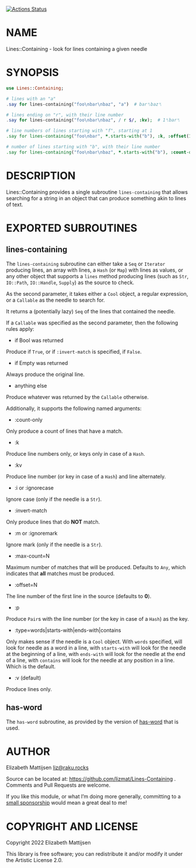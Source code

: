 [![Actions Status](https://github.com/lizmat/Lines-Containing/actions/workflows/test.yml/badge.svg)](https://github.com/lizmat/Lines-Containing/actions)

NAME
====

Lines::Containing - look for lines containing a given needle

SYNOPSIS
========

```raku
use Lines::Containing;

# lines with an "a"
.say for lines-containing("foo\nbar\nbaz", "a")  # bar␤baz␤

# lines ending on "r", with their line number
.say for lines-containing("foo\nbar\nbaz", / r $/, :kv);  # 1␤bar␤

# line numbers of lines starting with "f", starting at 1
.say for lines-containing("foo\nbar", *.starts-with("b"), :k, :offset(1));  # 2␤

# number of lines starting with "b", with their line number
.say for lines-containing("foo\nbar\nbaz", *.starts-with("b"), :count-only);  # 2␤
```

DESCRIPTION
===========

Lines::Containing provides a single subroutine `lines-containing` that allows searching for a string in an object that can produce something akin to lines of text.

EXPORTED SUBROUTINES
====================

lines-containing
----------------

The `lines-containing` subroutine can either take a `Seq` or `Iterator` producing lines, an array with lines, a `Hash` (or `Map`) with lines as values, or any other object that supports a `lines` method producing lines (such as `Str`, `IO::Path`, `IO::Handle`, `Supply`) as the source to check.

As the second parameter, it takes either a `Cool` object, a regular expression, or a `Callable` as the needle to search for.

It returns a (potentially lazy) `Seq` of the lines that contained the needle.

If a `Callable` was specified as the second parameter, then the following rules apply:

  * if Bool was returned

Produce if `True`, or if `:invert-match` is specified, if `False`.

  * if Empty was returned

Always produce the original line.

  * anything else

Produce whatever was returned by the `Callable` otherwise.

Additionally, it supports the following named arguments:

  * :count-only

Only produce a count of lines that have a match.

  * :k

Produce line numbers only, or keys only in case of a `Hash`.

  * :kv

Produce line number (or key in case of a `Hash`) and line alternately.

  * :i or :ignorecase

Ignore case (only if the needle is a `Str`).

  * :invert-match

Only produce lines that do **NOT** match.

  * :m or :ignoremark

Ignore mark (only if the needle is a `Str`).

  * :max-count=N

Maximum number of matches that will be produced. Defaults to `Any`, which indicates that **all** matches must be produced.

  * :offset=N

The line number of the first line in the source (defaults to **0**).

  * :p

Produce `Pair`s with the line number (or the key in case of a `Hash`) as the key.

  * :type=words|starts-with|ends-with|contains

Only makes sense if the needle is a `Cool` object. With `words` specified, will look for needle as a word in a line, with `starts-with` will look for the needle at the beginning of a line, with `ends-with` will look for the needle at the end of a line, with `contains` will look for the needle at any position in a line. Which is the default.

  * :v (default)

Produce lines only.

has-word
--------

The `has-word` subroutine, as provided by the version of [has-word](https://raku.land/zef:lizmat/has-word) that is used.

AUTHOR
======

Elizabeth Mattijsen <liz@raku.rocks>

Source can be located at: https://github.com/lizmat/Lines-Containing . Comments and Pull Requests are welcome.

If you like this module, or what I’m doing more generally, committing to a [small sponsorship](https://github.com/sponsors/lizmat/) would mean a great deal to me!

COPYRIGHT AND LICENSE
=====================

Copyright 2022 Elizabeth Mattijsen

This library is free software; you can redistribute it and/or modify it under the Artistic License 2.0.

